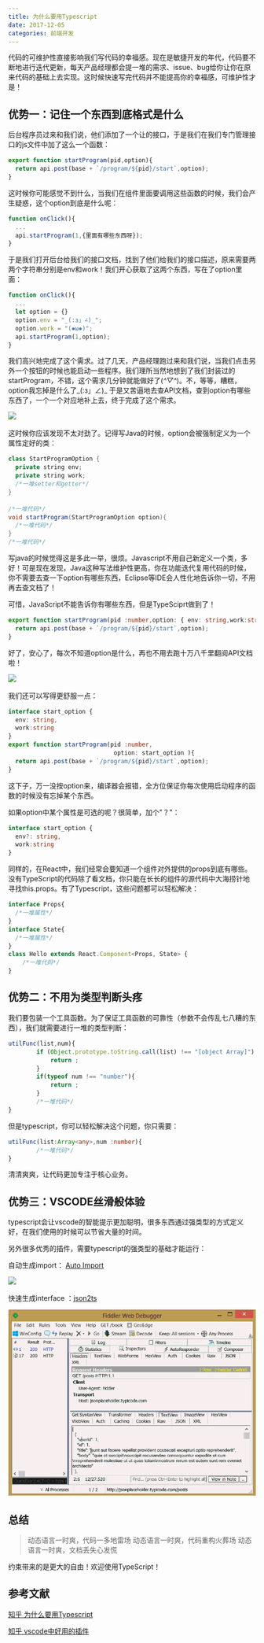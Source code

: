 ```yaml
---
title: 为什么要用Typescript
date: 2017-12-05
categories: 前端开发
---
```


代码的可维护性直接影响我们写代码的幸福感。现在是敏捷开发的年代，代码要不断地进行迭代更新，每天产品经理都会提一堆的需求、issue、bug给你让你在原来代码的基础上去实现。这时候快速写完代码并不能提高你的幸福感，可维护性才是！
<!-- more -->
## 优势一：记住一个东西到底格式是什么

后台程序员过来和我们说，他们添加了一个让的接口，于是我们在我们专门管理接口的js文件中加了这么一个函数：

```javascript
export function startProgram(pid,option){
  return api.post(base + `/program/${pid}/start`,option);
}
```

这时候你可能感觉不到什么，当我们在组件里面要调用这些函数的时候，我们会产生疑惑，这个option到底是什么呢：

```javascript
function onClick(){
  ...
  api.startProgram(1,{里面有哪些东西呀});
}
```

于是我们打开后台给我们的接口文档，找到了他们给我们的接口描述，原来需要两两个字符串分别是env和work！我们开心获取了这两个东西，写在了option里面：

```javascript
function onClick(){
  ...
  let option = {}
  option.env = "_(:з」∠)_";
  option.work = "(✺ω✺)";
  api.startProgram(1,option);
}
```

我们高兴地完成了这个需求。过了几天，产品经理跑过来和我们说，当我们点击另外一个按钮的时候也能启动一些程序。我们理所当然地想到了我们封装过的startProgram，不错，这个需求几分钟就能做好了(*^▽^*)。不，等等，糟糕，option我忘掉是什么了_(:з」∠)_ 于是又苦逼地去查API文档，查到option有哪些东西了，一个一个对应地补上去，终于完成了这个需求。

![](http://img.youbiaoqing.com/u/a69ec5781123a6a5107fcf1dba42169a.jpg)

这时候你应该发现不太对劲了。记得写Java的时候，option会被强制定义为一个属性定好的类：

```java
class StartProgramOption {
  private string env;
  private string work;
  /*一堆setter和getter*/
}

/*一堆代码*/
void startProgram(StartProgramOption option){
  /*一堆代码*/
}
/*一堆代码*/
```

写java的时候觉得这是多此一举，很烦。Javascript不用自己新定义一个类，多好！可是现在发现，Java这种写法维护性更高，你在功能迭代复用代码的时候，你不需要去查一下option有哪些东西，Eclipse等IDE会人性化地告诉你一切，不用再去查文档了！

可惜，JavaScript不能告诉你有哪些东西，但是TypeSciprt做到了！

```typescript
export function startProgram(pid :number,option: { env: string,work:string }){
  return api.post(base + `/program/${pid}/start`,option);
}
```

好了，安心了，每次不知道option是什么，再也不用去跑十万八千里翻阅API文档啦！

![](http://upload.didown.com/picture/0307/14888848155_big.jpg)

我们还可以写得更舒服一点：

```typescript
interface start_option { 
  env: string,
  work:string 
}
export function startProgram(pid :number,
                              option: start_option ){
  return api.post(base + `/program/${pid}/start`,option);
}
```
这下子，万一没按option来，编译器会报错，全方位保证你每次使用启动程序的函数的时候没有忘掉某个东西。

如果option中某个属性是可选的呢？很简单，加个"？"：

```typescript
interface start_option { 
  env?: string,
  work:string 
}
```

同样的，在React中，我们经常会要知道一个组件对外提供的props到底有哪些。没有TypeScript的代码除了看文档，你只能在长长的组件的源代码中大海捞针地寻找this.props。有了Typescript，这些问题都可以轻松解决：

```typescript
interface Props{
  /*一堆属性*/
}
interface State{
  /*一堆属性*/
}
class Hello extends React.Component<Props, State> {
	/*一堆代码*/
}
```

## 优势二：不用为类型判断头疼

我们要包装一个工具函数。为了保证工具函数的可靠性（参数不会传乱七八糟的东西），我们就需要进行一堆的类型判断：

```javascript
utilFunc(list,num){
        if (Object.prototype.toString.call(list) !== "[object Array]") {
            return ; 
        }
  		if(typeof num !== "number"){
          	return ;
  		}
  		/*一堆代码*/
}
```

但是typescript，你可以轻松解决这个问题，你只需要：
```typescript
utilFunc(list:Array<any>,num :number){
  		/*一堆代码*/
}
```

清清爽爽，让代码更加专注于核心业务。

## 优势三：VSCODE丝滑般体验

typescript会让vscode的智能提示更加聪明，很多东西通过强类型的方式定义好，在我们使用的时候可以节省大量的时间。

另外很多优秀的插件，需要typescript的强类型的基础才能运行：

自动生成import： [Auto Import](https://marketplace.visualstudio.com/items?itemName=steoates.autoimport)

![](https://gifyu.com/images/autoimport.gif)

快速生成interface ：[json2ts](https://marketplace.visualstudio.com/items?itemName=GregorBiswanger.json2ts)

![](https://github.com/GregorBiswanger/VSCode-json2ts/blob/master/images/json2ts.gif?raw=true)

## 总结

>动态语言一时爽，代码一多地雷场
>动态语言一时爽，代码重构火葬场
>动态语言一时爽，文档丢失心发慌

约束带来的是更大的自由！欢迎使用TypeScript！

## 参考文献

[知乎 为什么要用Typescript](https://www.zhihu.com/question/64563945)

[知乎 vscode中好用的插件](https://www.zhihu.com/question/40640654)

